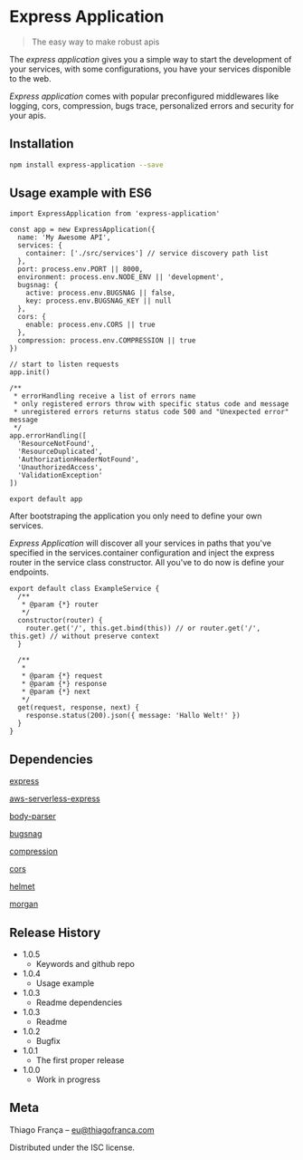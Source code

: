 # Express Application
> The easy way to make robust apis

The *express application* gives you a simple way to start the development of your services,
with some configurations, you have your services disponible to the web.

*Express application* comes with popular preconfigured middlewares like logging, cors,
compression, bugs trace, personalized errors and security for your apis.

## Installation

```sh
npm install express-application --save
```

## Usage example with ES6

```
import ExpressApplication from 'express-application'

const app = new ExpressApplication({
  name: 'My Awesome API',
  services: {
    container: ['./src/services'] // service discovery path list
  },
  port: process.env.PORT || 8000,
  environment: process.env.NODE_ENV || 'development',
  bugsnag: {
    active: process.env.BUGSNAG || false,
    key: process.env.BUGSNAG_KEY || null
  },
  cors: {
    enable: process.env.CORS || true
  },
  compression: process.env.COMPRESSION || true
})

// start to listen requests
app.init()

/**
 * errorHandling receive a list of errors name
 * only registered errors throw with specific status code and message
 * unregistered errors returns status code 500 and "Unexpected error" message
 */
app.errorHandling([
  'ResourceNotFound',
  'ResourceDuplicated',
  'AuthorizationHeaderNotFound',
  'UnauthorizedAccess',
  'ValidationException'
])

export default app
```

After bootstraping the application you only need to define your own services.

*Express Application* will discover all your services in paths that you've specified in the services.container
configuration and inject the express router in the service class constructor. All you've to do now is define your endpoints.

```
export default class ExampleService {
  /**
   * @param {*} router
   */
  constructor(router) {
    router.get('/', this.get.bind(this)) // or router.get('/', this.get) // without preserve context
  }

  /**
   *
   * @param {*} request
   * @param {*} response
   * @param {*} next
   */
  get(request, response, next) {
    response.status(200).json({ message: 'Hallo Welt!' })
  }
}
```

## Dependencies

[express](https://www.npmjs.com/package/express)

[aws-serverless-express](https://www.npmjs.com/package/aws-serverless-express)

[body-parser](https://www.npmjs.com/package/body-parser)

[bugsnag](https://www.npmjs.com/package/bugsnag)

[compression](https://www.npmjs.com/package/compression)

[cors](https://www.npmjs.com/package/cors)

[helmet](https://www.npmjs.com/package/helmet)

[morgan](https://www.npmjs.com/package/morgan)

## Release History

* 1.0.5
	* Keywords and github repo
* 1.0.4
	* Usage example
* 1.0.3
	* Readme dependencies
* 1.0.3
	* Readme
* 1.0.2
    * Bugfix
* 1.0.1
    * The first proper release
* 1.0.0
    * Work in progress

## Meta

Thiago França – eu@thiagofranca.com

Distributed under the ISC license.
